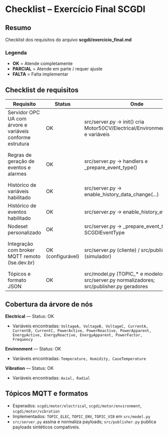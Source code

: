 # Checklist – Exercício Final SCGDI

## Resumo
Checklist dos requisitos do arquivo **scgdi/exercicio_final.md**

### Legenda
- **OK** = Atende completamente
- **PARCIAL** = Atende em parte / requer ajuste
- **FALTA** = Falta implementar

## Checklist de requisitos

| Requisito | Status | Onde | Observações |
|---|---|---|---|
| Servidor OPC UA com árvore e variáveis conforme estrutura | OK | src/server.py → init() cria Motor50CV/Electrical/Environment/Vibration e variáveis | Estrutura alinhada ao enunciado; variáveis por fase e grupos. |
| Regras de geração de eventos e alarmes | OK | src/server.py → handlers e _prepare_event_type() | ±10% tensão, +10% corrente, temperatura carcaça >60°C; heartbeat INFO periódico. |
| Histórico de variáveis habilitado | OK | src/server.py → enable_history_data_change(...) | Histórico OPC UA e persistência em SQLite (src/storage.py). |
| Histórico de eventos habilitado | OK | src/server.py → enable_history_event(...) | Eventos persistidos em SQLite (event_history). |
| Nodeset personalizado | OK | src/server.py → _prepare_event_type() cria SCGDIEventType | Tipo de evento custom implementado.
| Integração com broker MQTT remoto (lse.dev.br) | OK (configurável) | src/server.py (cliente) / src/publisher.py (simulador) | Servidor usa host do .env (default localhost); publisher já aponta p/ lse.dev.br. Defina MQTT_HOST=lse.dev.br. |
| Tópicos e formato JSON | OK | src/model.py (TOPIC_* e modelos); src/server.py normalizadores; src/publisher.py geradores | Os três tópicos estão cobertos; modelos são compatíveis. |

## Cobertura da árvore de nós
**Electrical** — Status: OK

- Variáveis encontradas: `VoltageA, VoltageB, VoltageC, CurrentA, CurrentB, CurrentC, PowerActive, PowerReactive, PowerApparent, EnergyActive, EnergyReactive, EnergyApparent, PowerFactor, Frequency`

**Environment** — Status: OK

- Variáveis encontradas: `Temperature, Humidity, CaseTemperature`

**Vibration** — Status: OK

- Variáveis encontradas: `Axial, Radial`


## Tópicos MQTT e formatos
- Esperados: `scgdi/motor/electrical`, `scgdi/motor/environment`, `scgdi/motor/vibration`
- Implementados: `TOPIC_ELEC`, `TOPIC_ENV`, `TOPIC_VIB` em `src/model.py`
- `src/server.py` assina e normaliza payloads; `src/publisher.py` publica payloads sintéticos compatíveis.

